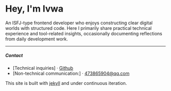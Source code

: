 # Hey, I'm lvwa  

An ISFJ-type frontend developer who enjoys constructing clear digital worlds with structured code. Here I primarily share practical technical experience and tool-related insights, occasionally documenting reflections from daily development work.  

---

##### Contact  

- [Technical inquiries] · [Github](https://lvwapro.github.io/)  
- [Non-technical communication:] · [473865904@qq.com](https://mail.google.com/)  

This site is built with [jekyll](http://jekyllthemes.org/) and under continuous iteration.  
